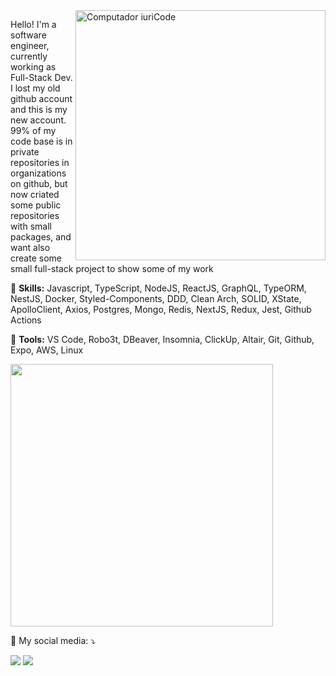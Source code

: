 <img src="https://res.cloudinary.com/di260k1gr/image/upload/v1638658993/code_uszedq.png" max-width="400px" width="400px" min-width="400px" align="right" alt="Computador iuriCode">

<p align="left"> 
  Hello!
  I'm a software engineer, currently working as Full-Stack Dev.
  I lost my old github account and this is my new account.
  99% of my code base is in private repositories in organizations on github, but now criated some public repositories with small packages, and want also create some small full-stack project to show some of my work
</p>

<p align="left">
  🦄 <strong>Skills:</strong> Javascript, TypeScript, NodeJS, ReactJS, GraphQL, TypeORM, NestJS, Docker, Styled-Components, DDD, Clean Arch, SOLID, XState, ApolloClient, Axios, Postgres, Mongo, Redis, NextJS, Redux, Jest, Github Actions
</p>

<p align="left">
  💼 <strong>Tools:</strong> VS Code, Robo3t, DBeaver, Insomnia, ClickUp, Altair, Git, Github, Expo, AWS, Linux
</p>

<p align="left">
  <a href="https://github.com/adrianlivr">
    <img width="420px" src="https://github-readme-stats.vercel.app/api?username=adrianlivr&theme=dracula&show_icons=true" />
  </a>
</p>
 
<p align="left">
  💌 My social media: ⤵️
</p>

<p align="left">
  <a href="https://t.me/adrianolivr" target="_blank" alt="Telegram">
  <img src="https://img.shields.io/badge/-Telegram-3390ec?style=flat-square&logo=Telegram&logoColor=white&link=https://t.me/adrianolivr" /></a>
  
<!--   <a href="https://www.linkedin.com/in/adrianlivr" target="_blank" alt="Linkedin">
  <img src="https://img.shields.io/badge/-Linkedin-0e76a8?style=flat-square&logo=Linkedin&logoColor=white&link=https://www.linkedin.com/in/adrianlivr" /></a>
   -->
  <a href="mailto:adrianolivr@gmail.com" target="_blank" alt="Gmail">
  <img src="https://img.shields.io/badge/-Gmail-FF0000?style=flat-square&labelColor=FF0000&logo=gmail&logoColor=white&link=adrianolivr@gmail.com" /></a>

</p>  
